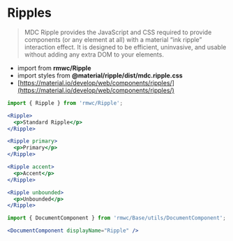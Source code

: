 # Ripples

> MDC Ripple provides the JavaScript and CSS required to provide components (or any element at all) with a material “ink ripple” interaction effect. It is designed to be efficient, uninvasive, and usable without adding any extra DOM to your elements.

- import from **rmwc/Ripple** 
- import styles from **@material/ripple/dist/mdc.ripple.css**
- [https://material.io/develop/web/components/ripples/](https://material.io/develop/web/components/ripples/)

```jsx render
import { Ripple } from 'rmwc/Ripple';

<Ripple>
  <p>Standard Ripple</p>
</Ripple>

<Ripple primary>
  <p>Primary</p>
</Ripple>

<Ripple accent>
  <p>Accent</p>
</Ripple>

<Ripple unbounded>
  <p>Unbounded</p>
</Ripple>
```

```jsx renderOnly
import { DocumentComponent } from 'rmwc/Base/utils/DocumentComponent';

<DocumentComponent displayName="Ripple" />
```
